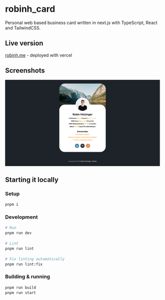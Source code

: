 # robinh_card

Personal web based business card written in next.js with TypeScript, React and TailwindCSS.

## Live version

[robinh.me](https://robinh.me/) - deployed with vercel

## Screenshots

![Screenshot](/.github/assets/img/screenshot.png)

## Starting it locally

### Setup

```bash
pnpm i
```

### Development

```bash
# Run
pnpm run dev

# Lint
pnpm run lint

# Fix linting automatically
pnpm run lint:fix
```

### Building & running

```bash
pnpm run build
pnpm run start
```

